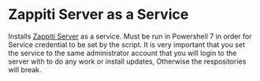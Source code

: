 # Zappiti Server as a Service

Installs [Zappiti Server](https://zappiti.uservoice.com/knowledgebase/articles/1873585--settings-how-to-choose-your-zappiti-server) as a service. Must be run in Powershell 7 in order for Service credential to be set by the script. It is very important that you set the service to the same administrator account that you will login to the server with to do any work or install updates, Otherwise the respositories will break. 
